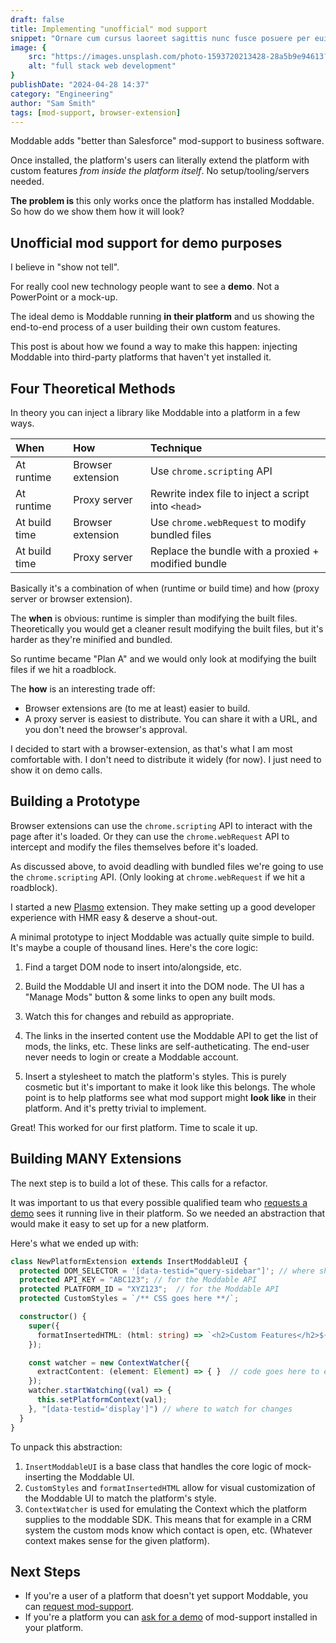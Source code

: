```yaml
---
draft: false
title: Implementing "unofficial" mod support
snippet: "Ornare cum cursus laoreet sagittis nunc fusce posuere per euismod dis vehicula a, semper fames lacus maecenas dictumst pulvinar neque enim non potenti. Torquent hac sociosqu eleifend potenti."
image: {
    src: "https://images.unsplash.com/photo-1593720213428-28a5b9e94613?&fit=crop&w=430&h=240",
    alt: "full stack web development"
}
publishDate: "2024-04-28 14:37"
category: "Engineering"
author: "Sam Smith"
tags: [mod-support, browser-extension]
---
```


Moddable adds "better than Salesforce" mod-support to business software.

Once installed, the platform's users can literally extend the platform with custom features *from inside the platform itself*. No setup/tooling/servers needed.

**The problem is** this only works once the platform has installed Moddable. So how do we show them how it will look?



## Unofficial mod support for demo purposes

I believe in "show not tell".

For really cool new technology people want to see a **demo**. Not a PowerPoint or a mock-up.

The ideal demo is Moddable running **in their platform** and us showing the end-to-end process of a user building their own custom features.

This post is about how we found a way to make this happen: injecting Moddable into third-party platforms that haven't yet installed it.


## Four Theoretical Methods
In theory you can inject a library like Moddable into a platform in a few ways.

| When            | How                | Technique |
| :-------------- | :--------------    | :---------- |
| At runtime      | Browser extension  |    Use `chrome.scripting` API    |
| At runtime      | Proxy server       |    Rewrite index file to inject a script into `<head>`    |
| At build time   | Browser extension  |    Use `chrome.webRequest` to modify bundled files    |
| At build time   | Proxy server       |    Replace the bundle with a proxied + modified bundle    |

Basically it's a combination of when (runtime or build time) and how (proxy server or browser extension).

The **when** is obvious: runtime is simpler than modifying the built files. Theoretically you would get a cleaner result modifying the built files, but it's harder as they're minified and bundled. 

So runtime became "Plan A" and we would only look at modifying the built files if we hit a roadblock.

The **how** is an interesting trade off:
- Browser extensions are (to me at least) easier to build.
- A proxy server is easiest to distribute. You can share it with a URL, and you don't need the browser's approval.

I decided to start with a browser-extension, as that's what I am most comfortable with. I don't need to distribute it widely (for now). I just need  to show it on demo calls.


## Building a Prototype
Browser extensions can use the `chrome.scripting` API to interact with the page after it's loaded. Or they can use the `chrome.webRequest` API to intercept and modify the files themselves before it's loaded.

As discussed above, to avoid deadling with bundled files we're going to use the `chrome.scripting` API. (Only looking at `chrome.webRequest` if we hit a roadblock).


I started a new [Plasmo](https://plasmo.com) extension. They make setting up a good developer experience with HMR easy & deserve a shout-out.


A minimal prototype to inject Moddable was actually quite simple to build. It's maybe a couple of thousand lines. Here's the core logic:

1. Find a target DOM node to insert into/alongside, etc.

2. Build the Moddable UI and insert it into the DOM node. The UI has a "Manage Mods" button & some links to open any built mods.

3. Watch this for changes and rebuild as appropriate.

4. The links in the inserted content use the Moddable API to get the list of mods, the links, etc. These links are self-autheticating. The end-user never needs to login or create a Moddable account.

5. Insert a stylesheet to match the platform's styles. This is purely cosmetic but it's important to make it look like this belongs. The whole point is to help platforms see what mod support might **look like** in their platform. And it's pretty trivial to implement.

Great! This worked for our first platform. Time to scale it up.


## Building MANY Extensions

The next step is to build a lot of these. This calls for a refactor.

It was important to us that every possible qualified team who [requests a demo](https://meetings-eu1.hubspot.com/sam14/moddable) sees it running live in their platform. So we needed an abstraction that would make it easy to set up for a new platform.

Here's what we ended up with:
    
```typescript
class NewPlatformExtension extends InsertModdableUI {
  protected DOM_SELECTOR = '[data-testid="query-sidebar"]'; // where should we insert stuff
  protected API_KEY = "ABC123"; // for the Moddable API
  protected PLATFORM_ID = "XYZ123";  // for the Moddable API
  protected CustomStyles = `/** CSS goes here **/`;

  constructor() {
    super({
      formatInsertedHTML: (html: string) => `<h2>Custom Features</h2>${html}`, // to customize the layout around the moddable UI
    });

    const watcher = new ContextWatcher({
      extractContent: (element: Element) => { }  // code goes here to emulate the Context sent by the platform       
    });
    watcher.startWatching((val) => {
      this.setPlatformContext(val); 
    }, "[data-testid='display']") // where to watch for changes
  }
}
```

To unpack this abstraction:
1. `InsertModdableUI` is a base class that handles the core logic of mock-inserting the Moddable UI.
2. `CustomStyles` and `formatInsertedHTML` allow for visual customization of the Moddable UI to match the platform's style.
3. `ContextWatcher` is used for emulating the Context which the platform supplies to the moddable SDK. This means that for example in a CRM system the custom mods know which contact is open, etc. (Whatever context makes sense for the given platform).



## Next Steps

 - If you're a user of a platform that doesn't yet support Moddable, you can [request mod-support](https://moddable.com).
 - If you're a platform you can [ask for a demo](https://meetings-eu1.hubspot.com/sam14/moddable) of mod-support installed in your platform.